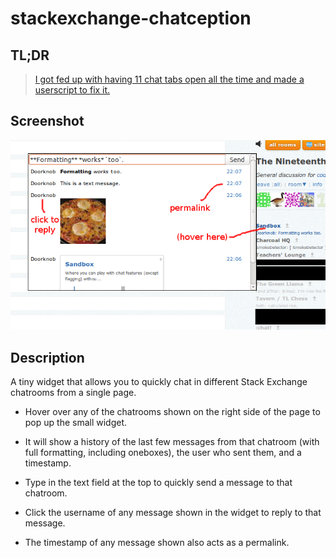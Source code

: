 # stackexchange-chatception

## TL;DR

> [I got fed up with having 11 chat tabs open all the time and made a userscript to fix it.](http://chat.meta.stackexchange.com/transcript/message/3420695#3420695)

## Screenshot

![screenshot](screenshot.png)

## Description

A tiny widget that allows you to quickly chat in different Stack Exchange chatrooms from a single page.

- Hover over any of the chatrooms shown on the right side of the page to pop up the small widget.

- It will show a history of the last few messages from that chatroom (with full formatting, including oneboxes), the user who sent them, and a timestamp.

- Type in the text field at the top to quickly send a message to that chatroom.

- Click the username of any message shown in the widget to reply to that message.

- The timestamp of any message shown also acts as a permalink.
